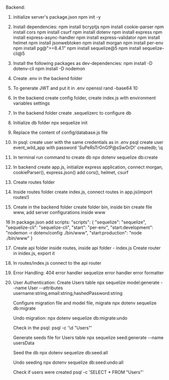 Backend:

1. initialize server's package.json
npm init -y

2. Install dependencies:
npm install bcryptjs
npm install cookie-parser
npm install cors
npm install csurf
npm install dotenv
npm install express
npm install express-async-handler
npm install express-validator
npm install helmet
npm install jsonwebtoken
npm install morgan
npm install per-env
npm install pg@">=8.4.1"
npm install sequelize@5
npm install sequelize-cli@5


3. Install the following packages as dev-dependencies:
npm install -D dotenv-cli
npm install -D nodemon

4. Create .env in the backend folder

5. To generate JWT and put it in .env
openssl rand -base64 10

6. In the backend create config folder,
   create index.js with environment variables settings

7. In the backend folder create .sequelizerc to configure db

8. Initialize db folder
npx sequelize init

9. Replace the content of config/database.js file

10. In psql: create user with the same credentials as in .env
psql
create user event_wild_app with password 'SuPeRsTrOnG!P@sSwOrD!' createdb;
\q

11. In terminal run command to create db
npx dotenv sequelize db:create

12. In backend create app.js,
    initialize express application,
    connect morgan, cookieParser(), express.json()
    add cors(), helmet, csurf

13. Create routes folder

14. Inside routes folder create index.js,
    connect routes in app.js(import routes!)

15. Create in the backend folder create folder bin,
    inside bin create file www,
    add server configurations inside www

16 In package.json add scripts:
    "scripts": {
    "sequelize": "sequelize",
    "sequelize-cli": "sequelize-cli",
    "start": "per-env",
    "start:development": "nodemon -r dotenv/config ./bin/www",
    "start:production": "node ./bin/www"
    }

17. Create api folder inside routes,
    inside api folder - index.js
    Create router in inidex.js, export it

18. In routes/index.js
   connect to the api router

19. Error Handling:
    404 error handler
    sequelize error handler
    error formatter

20. User Authentication:
    Create Users table
    npx sequelize model:generate --name User --attributes username:string,email:string,hashedPassword:string

    Configure migration file and model file, migrate
    npx dotenv sequelize db:migrate

    Undo migration:
    npx dotenv sequelize db:migrate:undo

    Check in the psql:
    psql <database name> -c '\d "Users"'

    Generate seeds file for Users table
    npx sequelize seed:generate --name usersData

    Seed the db
    npx dotenv sequelize db:seed:all

    Undo seeding
    npx dotenv sequelize db:seed:undo:all

    Check if users were created
    psql <database name> -c 'SELECT * FROM "Users"'
